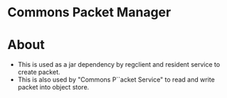 # Commons Packet Manager

# About
* This is used as a jar dependency by regclient and resident service to create packet.
* This is also used by "Commons P``acket Service" to read and write packet into object store.